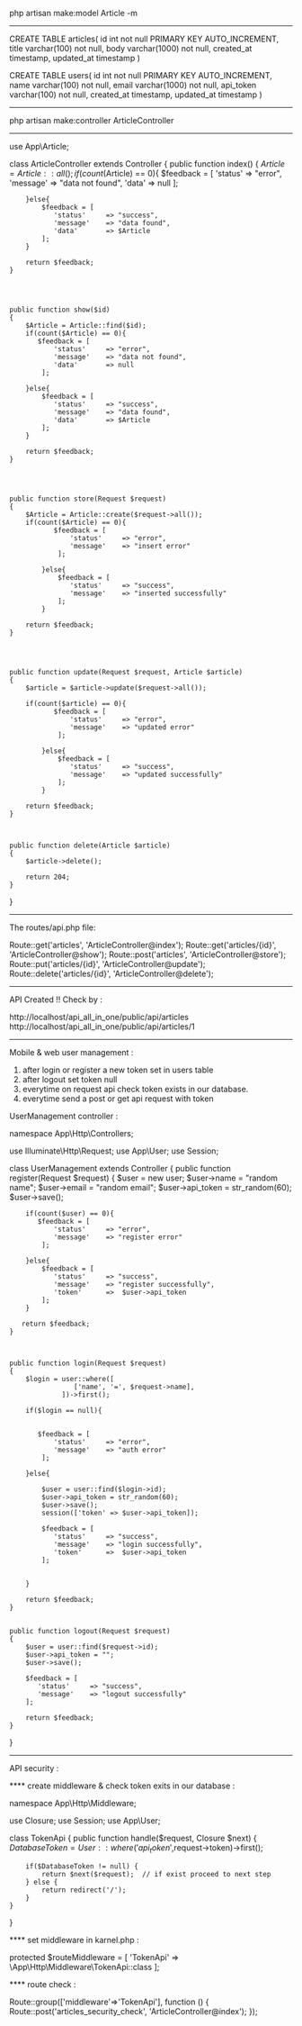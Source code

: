 php artisan make:model Article -m


_________________________________


CREATE TABLE articles(
 id int not null PRIMARY KEY AUTO_INCREMENT,
 title varchar(100) not null,
 body varchar(1000) not null,
 created_at timestamp,
 updated_at timestamp
)



CREATE TABLE users(
 id int not null PRIMARY KEY AUTO_INCREMENT,
 name varchar(100) not null,
 email varchar(1000) not null,
 api_token varchar(100) not null,
 created_at timestamp,
 updated_at timestamp
)



_________________________________


php artisan make:controller ArticleController


_________________________________




use App\Article;
 
class ArticleController extends Controller
{
    public function index()
    {
        $Article = Article::all();
        if(count($Article) == 0){
           $feedback = [
               'status'     => "error",
               'message'    => "data not found",
               'data'       => null
            ]; 

        }else{
            $feedback = [
               'status'     => "success",
               'message'    => "data found",
               'data'       => $Article
            ]; 
        }

		return $feedback;
    }
 



    public function show($id)
    {
        $Article = Article::find($id);
        if(count($Article) == 0){
           $feedback = [
               'status'     => "error",
               'message'    => "data not found",
               'data'       => null
            ]; 

        }else{
            $feedback = [
               'status'     => "success",
               'message'    => "data found",
               'data'       => $Article
            ]; 
        }

		return $feedback;
    }




    public function store(Request $request)
    {
        $Article = Article::create($request->all());
        if(count($Article) == 0){
		       $feedback = [
		           'status'     => "error",
		           'message'    => "insert error"
		        ]; 
		       
		    }else{
		        $feedback = [
		           'status'     => "success",
		           'message'    => "inserted successfully"
		        ]; 
		    }
		    
		return $feedback;
    }




    public function update(Request $request, Article $article)
    {
        $article = $article->update($request->all());

		if(count($article) == 0){
		       $feedback = [
		           'status'     => "error",
		           'message'    => "updated error"
		        ]; 
		       
		    }else{
		        $feedback = [
		           'status'     => "success",
		           'message'    => "updated successfully"
		        ]; 
		    }
		    
		return $feedback;
    }



    public function delete(Article $article)
    {
        $article->delete();

        return 204;
    }


}






_________________________________





The routes/api.php file:

Route::get('articles', 'ArticleController@index');
Route::get('articles/{id}', 'ArticleController@show');
Route::post('articles', 'ArticleController@store');
Route::put('articles/{id}', 'ArticleController@update');
Route::delete('articles/{id}', 'ArticleController@delete');




_________________________________




API Created !! Check by :

http://localhost/api_all_in_one/public/api/articles
http://localhost/api_all_in_one/public/api/articles/1




________________________________



Mobile & web user management :


1. after login or register a new token set in users table
2. after logout set token null
3. everytime on request api check token exists in our database.
4. everytime send a post or get api request with token



UserManagement controller :



namespace App\Http\Controllers;

use Illuminate\Http\Request;
use App\User;
use Session;

class UserManagement extends Controller
{
    public function register(Request $request)
	{
	    $user = new user;
	    $user->name = "random name";
	    $user->email = "random email";
	    $user->api_token = str_random(60);
        $user->save();   
	    
	    if(count($user) == 0){
	       $feedback = [
	           'status'     => "error",
	           'message'    => "register error"
	        ]; 
	       
	    }else{
	        $feedback = [
	           'status'     => "success",
	           'message'    => "register successfully",
	           'token'		=>  $user->api_token
	        ]; 
	    }
	    
	   return $feedback;
	}



	public function login(Request $request)
	{
		$login = user::where([
                    ['name', '=', $request->name],
                 ])->first();

        if($login == null){


	       $feedback = [
	           'status'     => "error",
	           'message'    => "auth error"
	        ]; 
	       
	    }else{

	    	$user = user::find($login->id);
	    	$user->api_token = str_random(60);
        	$user->save();
        	session(['token' => $user->api_token]);

	        $feedback = [
	           'status'     => "success",
	           'message'    => "login successfully",
	           'token'		=>  $user->api_token
	        ]; 

	        
	    }

	    return $feedback;
	}


	public function logout(Request $request)
	{
		$user = user::find($request->id);
	    $user->api_token = "";
        $user->save();

	    $feedback = [
           'status'     => "success",
           'message'    => "logout successfully"
        ]; 

        return $feedback;
	}

}

_______________________________________________


API security :



****  create middleware & check token exits in our database :



namespace App\Http\Middleware;

use Closure;
use Session;
use App\User;

class TokenApi
{
    public function handle($request, Closure $next)
    {
        $DatabaseToken = User::where('api_token',$request->token)->first();

        if($DatabaseToken != null) {
            return $next($request);  // if exist proceed to next step
        } else {
            return redirect('/');
        }
    }
}




**** set middleware in karnel.php :

protected $routeMiddleware = [
        'TokenApi' => \App\Http\Middleware\TokenApi::class
    ];


**** route check :


Route::group(['middleware'=>'TokenApi'], function () {
	Route::post('articles_security_check', 'ArticleController@index');
});